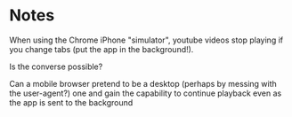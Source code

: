 # Notes

When using the Chrome iPhone "simulator", youtube videos stop playing if you change tabs (put the app in the background!).

Is the converse possible?

Can a mobile browser pretend to be a desktop (perhaps by messing with the user-agent?) one and gain the capability to continue playback even as the app is sent to the background
